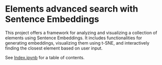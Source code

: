 # Elements advanced search with Sentence Embeddings

This project offers a framework for analyzing and visualizing a collection of elements using Sentence Embeddings. It includes functionalities for generating embeddings, visualizing them using t-SNE, and interactively finding the closest element based on user input.

See [Index.ipynb](Index.ipynb) for a table of contents.
